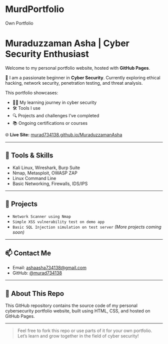 # MurdPortfolio
Own Portfolio
# Muraduzzaman Asha | Cyber Security Enthusiast

Welcome to my personal portfolio website, hosted with **GitHub Pages**.

🔐 I am a passionate beginner in **Cyber Security**. Currently exploring ethical hacking, network security, penetration testing, and threat analysis.

This portfolio showcases:
- 👨‍💻 My learning journey in cyber security
- 🛠️ Tools I use
- 🔍 Projects and challenges I’ve completed
- 📚 Ongoing certifications or courses

🌐 **Live Site:** [murad734138.github.io/MuraduzzamanAsha](https://murad734138.github.io/MuraduzzamanAsha/)

---

## 🧰 Tools & Skills
- Kali Linux, Wireshark, Burp Suite
- Nmap, Metasploit, OWASP ZAP
- Linux Command Line
- Basic Networking, Firewalls, IDS/IPS

---

## 📌 Projects
- `Network Scanner using Nmap`
- `Simple XSS vulnerability test on demo app`
- `Basic SQL Injection simulation on test server`
*(More projects coming soon)*

---

## 📫 Contact Me
- Email: ashaasha734138@gmail.com
- GitHub: [@murad734138](https://github.com/murad734138)

---

## 🚀 About This Repo
This GitHub repository contains the source code of my personal cybersecurity portfolio website, built using HTML, CSS, and hosted on GitHub Pages.

---

> Feel free to fork this repo or use parts of it for your own portfolio. Let’s learn and grow together in the field of cyber security!
